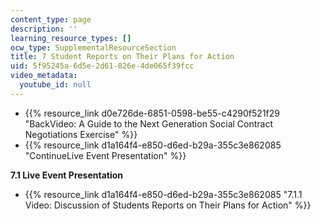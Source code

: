 ```yaml
---
content_type: page
description: ''
learning_resource_types: []
ocw_type: SupplementalResourceSection
title: 7 Student Reports on Their Plans for Action
uid: 5f95245a-6d5e-2d61-826e-4de065f39fcc
video_metadata:
  youtube_id: null
---
```


*   {{% resource_link d0e726de-6851-0598-be55-c4290f521f29 "BackVideo: A Guide to the Next Generation Social Contract Negotiations Exercise" %}}
*   {{% resource_link d1a164f4-e850-d6ed-b29a-355c3e862085 "ContinueLive Event Presentation" %}}

**7.1 Live Event Presentation**

*   {{% resource_link d1a164f4-e850-d6ed-b29a-355c3e862085 "7.1.1 Video: Discussion of Students Reports on Their Plans for Action" %}}